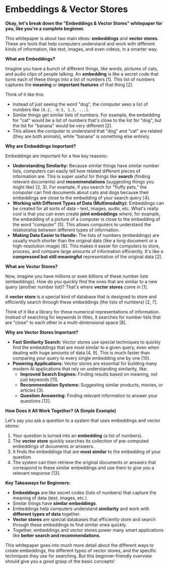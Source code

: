 # Embeddings & Vector Stores

**Okay, let's break down the "Embeddings & Vector Stores" whitepaper for you, like you're a complete beginner.**

This whitepaper is about two main ideas: **embeddings** and **vector stores**. These are tools that help computers understand and work with different kinds of information, like text, images, and even videos, in a smarter way.

**What are Embeddings?**

Imagine you have a bunch of different things, like words, pictures of cats, and audio clips of people talking. An **embedding** is like a secret code that turns each of these things into a list of numbers [1]. This list of numbers captures the **meaning** or **important features** of that thing [2].

Think of it like this:

*   Instead of just seeing the word "dog", the computer sees a list of numbers like `[0.2, -0.5, 1.3, ...]`.
*   Similar things get similar lists of numbers. For example, the embedding for "cat" would be a list of numbers that's close to the list for "dog", but the list for "banana" would be very different [2].
*   This allows the computer to understand that "dog" and "cat" are related (they are both animals), while "banana" is something else entirely.

**Why are Embeddings Important?**

Embeddings are important for a few key reasons:

*   **Understanding Similarity:** Because similar things have similar number lists, computers can easily tell how related different pieces of information are. This is super useful for things like **search** (finding relevant documents) and **recommendations** (suggesting things you might like) [2, 3]. For example, if you search for "fluffy pets," the computer can find documents about cats and dogs because their embeddings are close to the embedding of your search query [4].
*   **Working with Different Types of Data (Multimodality):** Embeddings can be created for all sorts of data – text, images, audio, etc. What's really cool is that you can even create **joint embeddings** where, for example, the embedding of a picture of a computer is close to the embedding of the word "computer" [5]. This allows computers to understand the relationship between different types of information.
*   **Making Data Easier to Handle:** The lists of numbers (embeddings) are usually much shorter than the original data (like a long document or a high-resolution image) [6]. This makes it easier for computers to store, process, and compare large amounts of information efficiently. It's like a **compressed but still meaningful** representation of the original data [2].

**What are Vector Stores?**

Now, imagine you have millions or even billions of these number lists (embeddings). How do you quickly find the ones that are similar to a new query (another number list)? That's where **vector stores** come in [1].

A **vector store** is a special kind of database that is designed to store and efficiently search through these embeddings (the lists of numbers) [2, 7].

Think of it like a library for these numerical representations of information. Instead of searching for keywords in titles, it searches for number lists that are "close" to each other in a multi-dimensional space [8].

**Why are Vector Stores Important?**

*   **Fast Similarity Search:** Vector stores use special techniques to quickly find the embeddings that are most similar to a given query, even when dealing with huge amounts of data [4, 9]. This is much faster than comparing your query to every single embedding one by one [10].
*   **Powering Applications:** Vector stores are essential for building many modern AI applications that rely on understanding similarity, like:
    *   **Improved Search Engines:** Finding results based on meaning, not just keywords [11].
    *   **Recommendation Systems:** Suggesting similar products, movies, or articles [3].
    *   **Question Answering:** Finding relevant information to answer your questions [12].

**How Does it All Work Together? (A Simple Example)**

Let's say you ask a question to a system that uses embeddings and vector stores:

1.  Your question is turned into an **embedding** (a list of numbers).
2.  The **vector store** quickly searches its collection of pre-computed embeddings of documents or answers.
3.  It finds the embeddings that are **most similar** to the embedding of your question.
4.  The system can then retrieve the original documents or answers that correspond to these similar embeddings and use them to give you a relevant response [13].

**Key Takeaways for Beginners:**

*   **Embeddings** are like secret codes (lists of numbers) that capture the meaning of data (text, images, etc.).
*   Similar things have **similar embeddings**.
*   Embeddings help computers understand **similarity** and work with **different types of data** together.
*   **Vector stores** are special databases that efficiently store and search through these embeddings to find similar ones quickly.
*   Together, embeddings and vector stores power many smart applications like **better search and recommendations**.

This whitepaper goes into much more detail about the different ways to create embeddings, the different types of vector stores, and the specific techniques they use for searching. But this beginner-friendly overview should give you a good grasp of the basic concepts!
